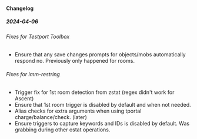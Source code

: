 #### Changelog
##### 2024-04-06
###### Fixes for Testport Toolbox
- Ensure that any save changes prompts for objects/mobs automatically respond no. Previously only happened for rooms.


###### Fixes for imm-restring
- Trigger fix for 1st room detection from zstat (regex didn't work for Ascent)
- Ensure that 1st room trigger is disabled by default and when not needed.
- Alias checks for extra arguments when using tportal charge/balance/check.
(later)
- Ensure triggers to capture keywords and IDs is disabled by default. Was grabbing during other ostat operations.
